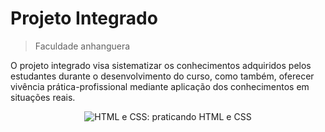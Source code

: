 # Projeto Integrado
> Faculdade anhanguera

O projeto integrado visa sistematizar os conhecimentos adquiridos pelos estudantes durante o desenvolvimento do curso, como também, oferecer vivência prática-profissional mediante aplicação dos conhecimentos em situações reais.

<p align="center"> <img src="[https://imgur.com/BASzVop.png](https://github.com/ElizeuV/frontend-satelitex/blob/main/images/coracao.png)" alt="HTML e CSS: praticando HTML e CSS"> </p>
